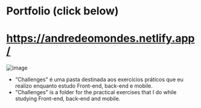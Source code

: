 # Portfolio (click below)
# https://andredeomondes.netlify.app/
![image](https://user-images.githubusercontent.com/97148281/155257746-752f3445-b0fc-40d4-be71-e0b1b41c0534.png)

- "Challenges" é uma pasta destinada aos exercícios práticos que eu realizo enquanto estudo Front-end, back-end e mobile.
- "Challenges" is a folder for the practical exercises that I do while studying Front-end, back-end and mobile.

